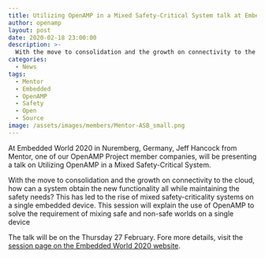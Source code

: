 ```yaml
---
title: Utilizing OpenAMP in a Mixed Safety-Critical System talk at Embedded World 2020
author: openamp
layout: post
date: 2020-02-18 23:00:00
description: >-
  With the move to consolidation and the growth on connectivity to the cloud, how can a system obtain the new functionality all while maintaining the safety needs? This has led to the rise of mixed safety-criticality systems on a single embedded device. This session at Embedded World 2020 will explain the use of OpenAMP to solve the requirement of mixing safe and non-safe worlds on a single device.
categories:
  - News
tags:
  - Mentor
  - Embedded
  - OpenAMP
  - Safety
  - Open
  - Source
image: /assets/images/members/Mentor-ASB_small.png
---
```

At Embedded World 2020 in Nuremberg, Germany, Jeff Hancock from Mentor, one of our OpenAMP Project member companies, will be presenting a talk on Utilizing OpenAMP in a Mixed Safety-Critical System.

With the move to consolidation and the growth on connectivity to the cloud, how can a system obtain the new functionality all while maintaining the safety needs? This has led to the rise of mixed safety-criticality systems on a single embedded device. This session will explain the use of OpenAMP to solve the requirement of mixing safe and non-safe worlds on a single device

The talk will be on the Thursday 27 February. Fore more details, visit the [session page on the Embedded World 2020 website](https://www.embedded-world.de/en/events/vortrag/utilizing-openamp-in-a-mixed-safety-critical-system/742691).
